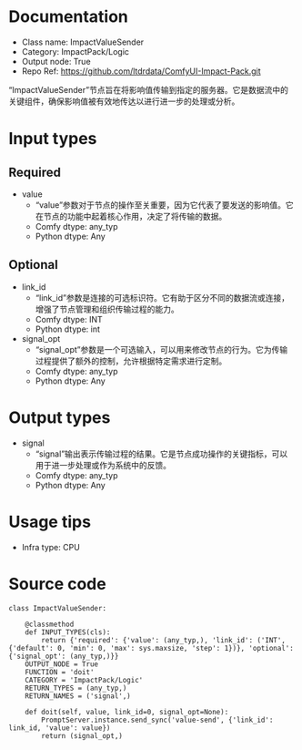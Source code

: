 # Documentation
- Class name: ImpactValueSender
- Category: ImpactPack/Logic
- Output node: True
- Repo Ref: https://github.com/ltdrdata/ComfyUI-Impact-Pack.git

“ImpactValueSender”节点旨在将影响值传输到指定的服务器。它是数据流中的关键组件，确保影响值被有效地传达以进行进一步的处理或分析。

# Input types
## Required
- value
    - “value”参数对于节点的操作至关重要，因为它代表了要发送的影响值。它在节点的功能中起着核心作用，决定了将传输的数据。
    - Comfy dtype: any_typ
    - Python dtype: Any
## Optional
- link_id
    - “link_id”参数是连接的可选标识符。它有助于区分不同的数据流或连接，增强了节点管理和组织传输过程的能力。
    - Comfy dtype: INT
    - Python dtype: int
- signal_opt
    - “signal_opt”参数是一个可选输入，可以用来修改节点的行为。它为传输过程提供了额外的控制，允许根据特定需求进行定制。
    - Comfy dtype: any_typ
    - Python dtype: Any

# Output types
- signal
    - “signal”输出表示传输过程的结果。它是节点成功操作的关键指标，可以用于进一步处理或作为系统中的反馈。
    - Comfy dtype: any_typ
    - Python dtype: Any

# Usage tips
- Infra type: CPU

# Source code
```
class ImpactValueSender:

    @classmethod
    def INPUT_TYPES(cls):
        return {'required': {'value': (any_typ,), 'link_id': ('INT', {'default': 0, 'min': 0, 'max': sys.maxsize, 'step': 1})}, 'optional': {'signal_opt': (any_typ,)}}
    OUTPUT_NODE = True
    FUNCTION = 'doit'
    CATEGORY = 'ImpactPack/Logic'
    RETURN_TYPES = (any_typ,)
    RETURN_NAMES = ('signal',)

    def doit(self, value, link_id=0, signal_opt=None):
        PromptServer.instance.send_sync('value-send', {'link_id': link_id, 'value': value})
        return (signal_opt,)
```